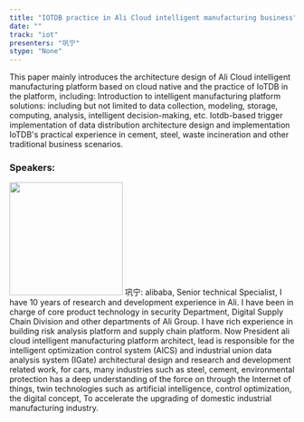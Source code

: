 ```yaml
---
title: "IOTDB practice in Ali Cloud intelligent manufacturing business"
date: "" 
track: "iot"
presenters: "巩宁"
stype: "None"
---
```

This paper mainly introduces the architecture design of Ali Cloud intelligent manufacturing platform based on cloud native and the practice of IoTDB in the platform, including:
Introduction to intelligent manufacturing platform solutions: including but not limited to data collection, modeling, storage, computing, analysis, intelligent decision-making, etc.
Iotdb-based trigger implementation of data distribution architecture design and implementation
IoTDB's practical experience in cement, steel, waste incineration and other traditional business scenarios.
 ### Speakers: 
 <img src="images/speaker/1220.png" width="200" />
 巩宁: alibaba, Senior technical Specialist, I have 10 years of research and development experience in Ali. I have been in charge of core product technology in security Department, Digital Supply Chain Division and other departments of Ali Group. I have rich experience in building risk analysis platform and supply chain platform.
Now President ali cloud intelligent manufacturing platform architect, lead is responsible for the intelligent optimization control system (AICS) and industrial union data analysis system (IGate) architectural design and research and development related work, for cars, many industries such as steel, cement, environmental protection has a deep understanding of the force on through the Internet of things, twin technologies such as artificial intelligence, control optimization, the digital concept, To accelerate the upgrading of domestic industrial manufacturing industry.
 